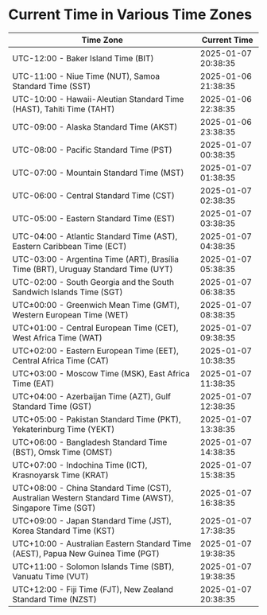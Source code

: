 # Current Time in Various Time Zones

| Time Zone | Current Time |
|-----------|--------------|
| UTC-12:00 - Baker Island Time (BIT) | 2025-01-07 20:38:35 |
| UTC-11:00 - Niue Time (NUT), Samoa Standard Time (SST) | 2025-01-06 21:38:35 |
| UTC-10:00 - Hawaii-Aleutian Standard Time (HAST), Tahiti Time (TAHT) | 2025-01-06 22:38:35 |
| UTC-09:00 - Alaska Standard Time (AKST) | 2025-01-06 23:38:35 |
| UTC-08:00 - Pacific Standard Time (PST) | 2025-01-07 00:38:35 |
| UTC-07:00 - Mountain Standard Time (MST) | 2025-01-07 01:38:35 |
| UTC-06:00 - Central Standard Time (CST) | 2025-01-07 02:38:35 |
| UTC-05:00 - Eastern Standard Time (EST) | 2025-01-07 03:38:35 |
| UTC-04:00 - Atlantic Standard Time (AST), Eastern Caribbean Time (ECT) | 2025-01-07 04:38:35 |
| UTC-03:00 - Argentina Time (ART), Brasília Time (BRT), Uruguay Standard Time (UYT) | 2025-01-07 05:38:35 |
| UTC-02:00 - South Georgia and the South Sandwich Islands Time (SGT) | 2025-01-07 06:38:35 |
| UTC±00:00 - Greenwich Mean Time (GMT), Western European Time (WET) | 2025-01-07 08:38:35 |
| UTC+01:00 - Central European Time (CET), West Africa Time (WAT) | 2025-01-07 09:38:35 |
| UTC+02:00 - Eastern European Time (EET), Central Africa Time (CAT) | 2025-01-07 10:38:35 |
| UTC+03:00 - Moscow Time (MSK), East Africa Time (EAT) | 2025-01-07 11:38:35 |
| UTC+04:00 - Azerbaijan Time (AZT), Gulf Standard Time (GST) | 2025-01-07 12:38:35 |
| UTC+05:00 - Pakistan Standard Time (PKT), Yekaterinburg Time (YEKT) | 2025-01-07 13:38:35 |
| UTC+06:00 - Bangladesh Standard Time (BST), Omsk Time (OMST) | 2025-01-07 14:38:35 |
| UTC+07:00 - Indochina Time (ICT), Krasnoyarsk Time (KRAT) | 2025-01-07 15:38:35 |
| UTC+08:00 - China Standard Time (CST), Australian Western Standard Time (AWST), Singapore Time (SGT) | 2025-01-07 16:38:35 |
| UTC+09:00 - Japan Standard Time (JST), Korea Standard Time (KST) | 2025-01-07 17:38:35 |
| UTC+10:00 - Australian Eastern Standard Time (AEST), Papua New Guinea Time (PGT) | 2025-01-07 19:38:35 |
| UTC+11:00 - Solomon Islands Time (SBT), Vanuatu Time (VUT) | 2025-01-07 19:38:35 |
| UTC+12:00 - Fiji Time (FJT), New Zealand Standard Time (NZST) | 2025-01-07 20:38:35 |
